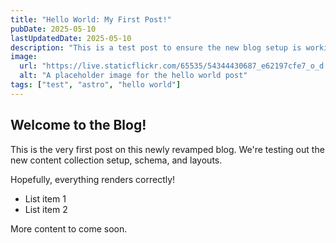 ```yaml
---
title: "Hello World: My First Post!"
pubDate: 2025-05-10
lastUpdatedDate: 2025-05-10
description: "This is a test post to ensure the new blog setup is working correctly."
image:
  url: "https://live.staticflickr.com/65535/54344430687_e62197cfe7_o_d.jpg"
  alt: "A placeholder image for the hello world post"
tags: ["test", "astro", "hello world"]
---
```


## Welcome to the Blog!

This is the very first post on this newly revamped blog. We're testing out the new content collection setup, schema, and layouts.

Hopefully, everything renders correctly!

-   List item 1
-   List item 2

More content to come soon.
